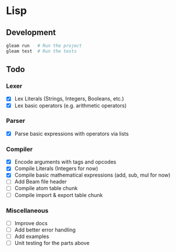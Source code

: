 # Lisp

## Development

```sh
gleam run   # Run the project
gleam test  # Run the tests
```

## Todo

### Lexer

- [x] Lex Literals (Strings, Integers, Booleans, etc.)
- [x] Lex basic operators (e.g. arithmetic operators)

### Parser

- [x] Parse basic expressions with operators via lists

### Compiler

- [x] Encode arguments with tags and opcodes
- [x] Compile Literals (Integers for now)
- [x] Compile basic mathematical expressions (add, sub, mul for now)
- [ ] Add Beam file header
- [ ] Compile atom table chunk
- [ ] Compile import & export table chunk

### Miscellaneous

- [ ] Improve docs
- [ ] Add better error handling
- [ ] Add examples
- [ ] Unit testing for the parts above
